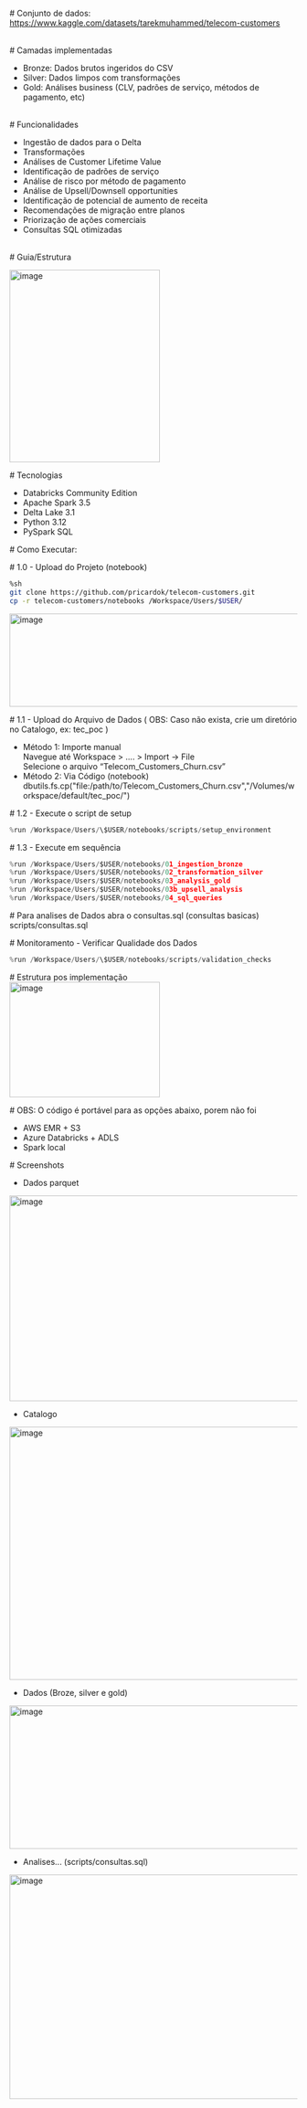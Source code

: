 \# Conjunto de dados:
https://www.kaggle.com/datasets/tarekmuhammed/telecom-customers

\
\# Camadas implementadas 
- Bronze: Dados brutos ingeridos do CSV
- Silver: Dados limpos com transformações
- Gold: Análises business (CLV, padrões de serviço, métodos de pagamento, etc)

\
\# Funcionalidades 
- Ingestão de dados para o Delta
- Transformações
- Análises de Customer Lifetime Value
- Identificação de padrões de serviço
- Análise de risco por método de pagamento
- Análise de Upsell/Downsell opportunities
- Identificação de potencial de aumento de receita
- Recomendações de migração entre planos
- Priorização de ações comerciais
- Consultas SQL otimizadas

\
\# Guia/Estrutura 

<img width="263" height="337" alt="image" src="https://github.com/user-attachments/assets/285f7d0c-cb45-4d23-a3c0-067d037d43ab" />


\# Tecnologias 
- Databricks Community Edition
- Apache Spark 3.5
- Delta Lake 3.1
- Python 3.12
- PySpark SQL


\# Como Executar:

\# 1.0 - Upload do Projeto (notebook)  

```bash
%sh  
git clone https://github.com/pricardok/telecom-customers.git  
cp -r telecom-customers/notebooks /Workspace/Users/$USER/  
```

<img width="600" height="163" alt="image" src="https://github.com/user-attachments/assets/2219905e-b0cd-421c-b16a-05b3aacba819" />


\# 1.1 - Upload do Arquivo de Dados ( OBS: Caso não exista, crie um diretório no Catalogo, ex: tec_poc )
- Método 1: Importe manual  
Navegue até Workspace > .... > Import → File  
Selecione o arquivo “Telecom_Customers_Churn.csv”  
- Método 2: Via Código (notebook)  
dbutils.fs.cp("file:/path/to/Telecom_Customers_Churn.csv","/Volumes/workspace/default/tec_poc/")


\# 1.2 - Execute o script de setup

```python
%run /Workspace/Users/\$USER/notebooks/scripts/setup_environment
``` 


\# 1.3 - Execute em sequência  

```python
%run /Workspace/Users/$USER/notebooks/01_ingestion_bronze  
%run /Workspace/Users/$USER/notebooks/02_transformation_silver    
%run /Workspace/Users/$USER/notebooks/03_analysis_gold  
%run /Workspace/Users/$USER/notebooks/03b_upsell_analysis  
%run /Workspace/Users/$USER/notebooks/04_sql_queries  
```


\# Para analises de Dados abra o consultas.sql (consultas basicas)  
scripts/consultas.sql


\# Monitoramento - Verificar Qualidade dos Dados

```python
%run /Workspace/Users/\$USER/notebooks/scripts/validation_checks
```


\# Estrutura pos implementação  
<img width="263" height="202" alt="image" src="https://github.com/user-attachments/assets/b990faaf-f32d-4db8-a3a2-9ce01d9ce6da" />


\# OBS: O código é portável para as opções abaixo, porem não foi
- AWS EMR + S3
- Azure Databricks + ADLS  
- Spark local

\# Screenshots  

- Dados parquet

<img width="1015" height="360" alt="image" src="https://github.com/user-attachments/assets/228c3c17-6656-4fe7-9e0d-9c4ca9af6989" />


- Catalogo

<img width="1061" height="443" alt="image" src="https://github.com/user-attachments/assets/4c8c2998-96f5-44e0-b9cc-bfc5b3d6b44c" />

- Dados (Broze, silver e gold)

<img width="735" height="251" alt="image" src="https://github.com/user-attachments/assets/5d01bfb3-b260-464a-8a85-c7e52903b218" />

- Analises... (scripts/consultas.sql)

<img width="1055" height="393" alt="image" src="https://github.com/user-attachments/assets/54301635-0759-428f-8c10-c2e2be0b5e2f" />


























